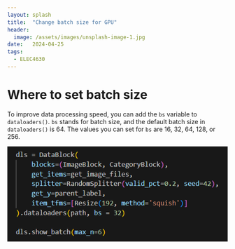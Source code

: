 ```yaml
---
layout: splash
title:  "Change batch size for GPU"
header:
  image: /assets/images/unsplash-image-1.jpg
date:   2024-04-25
tags: 
  - ELEC4630
---
```

# Where to set batch size
To improve data processing speed, you can add the `bs` variable to `dataloaders()`. `bs` stands for batch size, and the default batch size in `dataloaders()` is 64. The values you can set for `bs` are 16, 32, 64, 128, or 256.

![Alt text](/assets/images/change-batch-size.png)
